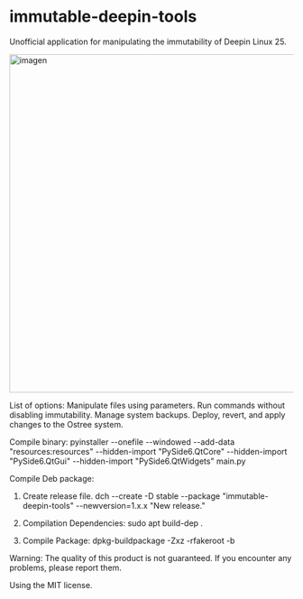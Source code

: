 # immutable-deepin-tools
Unofficial application for manipulating the immutability of Deepin Linux 25.

<img width="1053" height="600" alt="imagen" src="https://github.com/user-attachments/assets/9cb90a0e-1cc3-474a-a6b5-1a16702ac6e9" />

List of options:
Manipulate files using parameters.
Run commands without disabling immutability.
Manage system backups.
Deploy, revert, and apply changes to the Ostree system.

Compile binary:
pyinstaller --onefile --windowed --add-data "resources:resources" --hidden-import "PySide6.QtCore" --hidden-import "PySide6.QtGui" --hidden-import "PySide6.QtWidgets" main.py

Compile Deb package:
1. Create release file.
dch --create -D stable --package "immutable-deepin-tools" --newversion=1.x.x "New release."

2. Compilation Dependencies:
sudo apt build-dep .

3. Compile Package:
dpkg-buildpackage -Zxz -rfakeroot -b

Warning: The quality of this product is not guaranteed. If you encounter any problems, please report them.

Using the MIT license.
